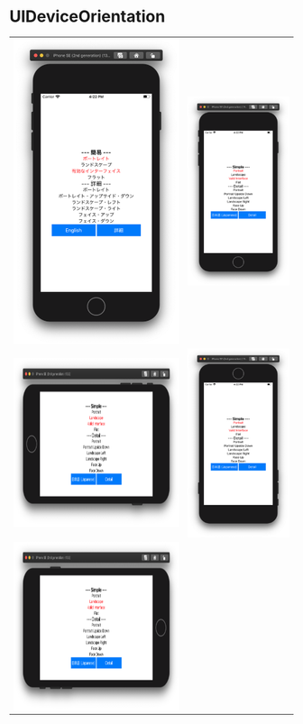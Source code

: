# UIDeviceOrientation

| | |
|:-------------------------:|:-------------------------:|
|<img src=https://github.com/63rabbits/UIDeviceOrientation/blob/main/orientation-00001.png width="300">   |  <img src=https://github.com/63rabbits/UIDeviceOrientation/blob/main/orientation-00002.png width="300">|
|<img src=https://github.com/63rabbits/UIDeviceOrientation/blob/main/orientation-00003.png height="300">  |  <img src=https://github.com/63rabbits/UIDeviceOrientation/blob/main/orientation-00004.png width="300">|
|<img src=https://github.com/63rabbits/UIDeviceOrientation/blob/main/orientation-00005.png height="300">  |  |
